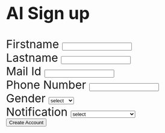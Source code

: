 <!DOCTYPE html>
<html>
<head>
  <title>Login Page</title>
</head>
<style>
    .container {
    display: flex;
    justify-content: center;
    align-items: center;
    height: 100vh;
    font-size: 30px;
  }

  body {
    background-image: url('https://cdn.wallpapersafari.com/95/40/LkN3Ej.png');
    background-repeat: no-repeat;
    background-image: cover;
  }
  
  
  form {
    width: 300px;
    padding: 30px;
    background: #1e6cb4;
    border-radius: 5px;
  }
  
  h2 {
    text-align: center;
  }
  
  .form-group {
    margin-bottom: 10px;
  }
  
  label {
    display: block;
    margin: bottom 5px;;
  }
  
  input[type="text"],
  input[type="password"] {
    width: 100%;
    padding: 5px;
    border: 1px solid #ccc;
    border-radius: 1px;
  }
  
  button {
    width: 100%;
    padding: 10px;
    background: #4CAF50;
    border: none;
    color: #fff;
    cursor: pointer;
    border-radius: 3px;
  }
  
button:hover {
    background: #45a049;
  }
</style>
<body>
  <div class="container">
    <form>
      <h2>AI Sign up</h2>
      <div class="form-group">
        <label for="username">Firstname</label>
        <input type="text" id="Firstname" name="Firstname" required>
      </div>
      <div class="form-group">
        <label for="Lastname">Lastname</label>
        <input type="password" id="Lastname" name="Lastname" required>
      </div>
      <div class="form-group">
        <label for="Mail Id">Mail Id</label>
        <input type="password" id="Mail Id" name="Mail Id" required>
      </div>
      <div class="form-group">
        <label for="Phone Number">Phone Number</label>
        <input type="password" id="Phone Number" name="Phone Number" required>
      </div>
      <div class="form-group">
        <label for="Gender">Gender</label>
        <select name="gender"id="gender">
            <option>select</option>
            <option value="Male">Male</option>
            <option value="emale">Female</option>
            <option value="Others">Others</option>
        </select>
      </div>
      <div class="form-group">
        <label for="Notification">Notification</label>
        <select name="Notification"id="Notification">
            <option>select</option>
            <option value="For SMS Notification">For SMS Notification</option>
            <option value="For Mail Notification">For Mail Motification</option>
            <option value="For Message Notification">For Message Motification</option>
        </select>
      </div>
      <button type="submit">Create Account</button>
    </form>
  </div>
</body>
</html>
